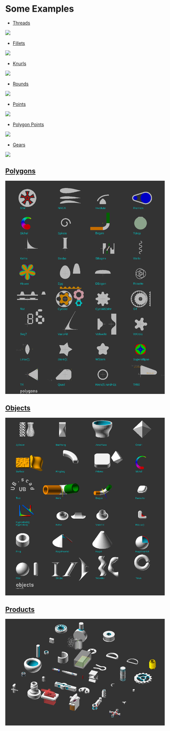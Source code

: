 # Some Examples
- [Threads](https://github.com/UBaer21/UB.scad/blob/main/examples/UBexamples/Threads.scad)
<img src="https://user-images.githubusercontent.com/93376232/147410517-802e9756-4f5c-4f08-bb10-44d87cdc9afc.png" width=400>

- [Fillets](https://github.com/UBaer21/UB.scad/blob/main/examples/UBexamples/Fillets.scad)
<img src="https://user-images.githubusercontent.com/93376232/146891127-81b9a564-45fd-4383-8626-72aa69a600f8.png" width=400>

- [Knurls](https://github.com/UBaer21/UB.scad/blob/main/examples/UBexamples/Knurls.scad)
<img src="https://user-images.githubusercontent.com/93376232/147560301-4e6cbc35-8d7e-4058-98d6-d4ecef40f1fa.png" width=400>

- [Rounds](https://github.com/UBaer21/UB.scad/blob/main/examples/UBexamples/Rounds.scad)
<img src="https://user-images.githubusercontent.com/93376232/148516779-0514cf69-b90b-419f-8304-65aea849ef73.png" width=400>

- [Points](https://github.com/UBaer21/UB.scad/blob/main/examples/UBexamples/Points.scad)
<img src="https://user-images.githubusercontent.com/93376232/149090162-b77003f1-c82c-4869-be0c-fef0ac50725c.png" width=400>

- [Polygon Points](https://github.com/UBaer21/UB.scad/blob/main/examples/UBexamples/Points.scad)
<img src="https://user-images.githubusercontent.com/93376232/175875266-c4586e59-5f45-46f4-a2f1-120fd8cab591.png" width=400>

- [Gears](https://github.com/UBaer21/UB.scad/blob/main/examples/UBexamples/Gears.scad)
<img src="https://user-images.githubusercontent.com/93376232/152674302-b169a9d5-d316-4abb-ad65-427897672647.png" width=400>


## [Polygons](https://github.com/UBaer21/UB.scad/blob/main/examples/UBexamples/Polygons.scad)
![polygons](https://github.com/UBaer21/UB.scad/blob/main/Images/polygons.png)
## [Objects](https://github.com/UBaer21/UB.scad/blob/main/examples/UBexamples/Objects.scad)
![objects](https://github.com/UBaer21/UB.scad/blob/main/Images/objects.png)
## [Products](https://github.com/UBaer21/UB.scad/blob/main/examples/UBexamples/Products.scad)
![Products](https://github.com/UBaer21/UB.scad/blob/main/Images/products.png)


